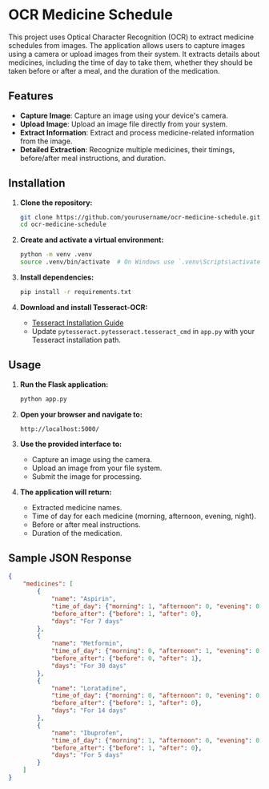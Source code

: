 # OCR Medicine Schedule

This project uses Optical Character Recognition (OCR) to extract medicine schedules from images. The application allows users to capture images using a camera or upload images from their system. It extracts details about medicines, including the time of day to take them, whether they should be taken before or after a meal, and the duration of the medication.

## Features

- **Capture Image**: Capture an image using your device's camera.
- **Upload Image**: Upload an image file directly from your system.
- **Extract Information**: Extract and process medicine-related information from the image.
- **Detailed Extraction**: Recognize multiple medicines, their timings, before/after meal instructions, and duration.

## Installation

1. **Clone the repository:**
    ```bash
    git clone https://github.com/yourusername/ocr-medicine-schedule.git
    cd ocr-medicine-schedule
    ```

2. **Create and activate a virtual environment:**
    ```bash
    python -m venv .venv
    source .venv/bin/activate  # On Windows use `.venv\Scripts\activate`
    ```

3. **Install dependencies:**
    ```bash
    pip install -r requirements.txt
    ```

4. **Download and install Tesseract-OCR:**
   - [Tesseract Installation Guide](https://github.com/tesseract-ocr/tesseract)
   - Update `pytesseract.pytesseract.tesseract_cmd` in `app.py` with your Tesseract installation path.

## Usage

1. **Run the Flask application:**
    ```bash
    python app.py
    ```

2. **Open your browser and navigate to:**
    ```
    http://localhost:5000/
    ```

3. **Use the provided interface to:**
   - Capture an image using the camera.
   - Upload an image from your file system.
   - Submit the image for processing.

4. **The application will return:**
   - Extracted medicine names.
   - Time of day for each medicine (morning, afternoon, evening, night).
   - Before or after meal instructions.
   - Duration of the medication.

## Sample JSON Response

```json
{
    "medicines": [
        {
            "name": "Aspirin",
            "time_of_day": {"morning": 1, "afternoon": 0, "evening": 0, "night": 0},
            "before_after": {"before": 1, "after": 0},
            "days": "For 7 days"
        },
        {
            "name": "Metformin",
            "time_of_day": {"morning": 0, "afternoon": 1, "evening": 0, "night": 0},
            "before_after": {"before": 0, "after": 1},
            "days": "For 30 days"
        },
        {
            "name": "Loratadine",
            "time_of_day": {"morning": 0, "afternoon": 0, "evening": 0, "night": 1},
            "before_after": {"before": 1, "after": 0},
            "days": "For 14 days"
        },
        {
            "name": "Ibuprofen",
            "time_of_day": {"morning": 1, "afternoon": 0, "evening": 0, "night": 0},
            "before_after": {"before": 1, "after": 0},
            "days": "For 5 days"
        }
    ]
}
